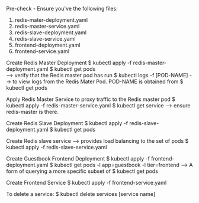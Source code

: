 Pre-check - Ensure you've the following files:

1. redis-mater-deployment.yaml
2. redis-master-service.yaml
3. redis-slave-deployment.yaml
4. redis-slave-service.yaml
5. frontend-deployment.yaml
6. frontend-service.yaml

Create Redis Master Deployment
$ kubectl apply -f redis-master-deployment.yaml
$ kubectl get pods  
--> verify that the Redis master pod has run
$ kubectl logs -f [POD-NAME]
--> to view logs from the Redis Mater Pod. POD-NAME is obtained from $ kubectl get pods

Apply Redis Master Service to proxy traffic to the Redis master pod
$ kubectl apply -f redis-master-service.yaml
$ kubectl get service
--> ensure redis-master is there.

Create Redis Slave Deployment
$ kubectl apply -f redis-slave-deployment.yaml
$ kubectl get pods

Create Redis slave service --> provides load balancing to the set of pods
$ kubectl apply -f redis-slave-service.yaml

Create Guestbook Frontend Deployment
$ kubectl apply -f frontend-deployment.yaml
$ kubectl get pods -l app=guestbook -l tier=frontend
--> A form of querying a more specific subset of $ kubectl get pods

Create Frontend Service
$ kubectl apply -f frontend-service.yaml

To delete a service:
$ kubectl delete services [service name]
